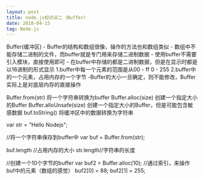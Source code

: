 ```yaml
---
layout: post
title: node.js知识点二（Buffer）
date: 2018-04-15 
tag: Node.js
---
```


Buffer(缓冲区)
	- Buffer的结构和数组很像，操作的方法也和数组类似
	- 数组中不能存储二进制的文件，而buffer就是专门用来存储二进制数据
	- 使用buffer不需要引入模块，直接使用即可
	- 在buffer中存储的都是二进制数据，但是在显示时都是以16进制的形式显示
		1.buffer中每一个元素的范围是从00 - ff   0 - 255
		2.buffer中的一个元素，占用内存的一个字节
	-Buffer的大小一旦确定，则不能修改，Buffer实际上是对底层内存的直接操作


Buffer.from(str) 将一个字符串转换为buffer
Buffer.alloc(size) 创建一个指定大小的Buffer
Buffer.alloUnsafe(size) 创建一个指定大小的Buffer，但是可能包含敏感数据
buf.toString() 将缓冲区中的数据转换为字符串


var str = "Hello Nodejs";

//将一个字符串保存到buffer中
var buf = Buffer.from(str);

buf.length //占用内存的大小
str.length//字符串的长度

//创建一个10个字节的buffer
var buf2 = Buffer.alloc(10);
//通过索引，来操作buf中的元素（数组的感觉）
buf2[0] = 88;
buf2[1] = 255;





